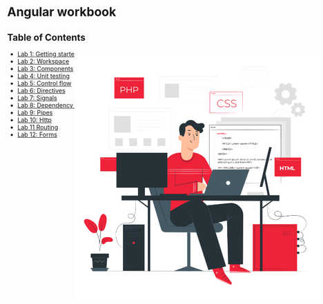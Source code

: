 # Angular workbook

<!-- .slide: class="page-title" -->



## Table of Contents

<div style="position:absolute; right:0; width:60%">
  <img src="./resources/background-lab.svg" width="100%" />
</div>

- [Lab 1: Getting started](#/1)
- [Lab 2: Workspace](#/2)
- [Lab 3: Components](#/3)
- [Lab 4: Unit testing](#/4)
- [Lab 5: Control flow](#/5)
- [Lab 6: Directives](#/6)
- [Lab 7: Signals](#/7)
- [Lab 8: Dependency injection](#/8)
- [Lab 9: Pipes](#/9)
- [Lab 10: Http](#/10)
- [Lab 11 Routing](#/11)
- [Lab 12: Forms](#/12)
